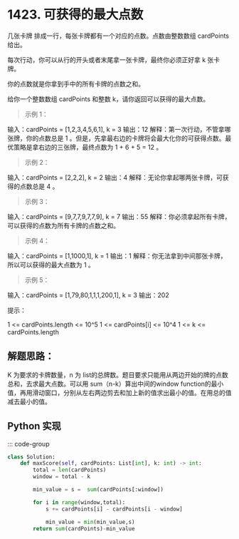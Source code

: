 # 1423. 可获得的最大点数 <Badge type="success" text="Easy" />


几张卡牌 排成一行，每张卡牌都有一个对应的点数。点数由整数数组 cardPoints 给出。

每次行动，你可以从行的开头或者末尾拿一张卡牌，最终你必须正好拿 k 张卡牌。

你的点数就是你拿到手中的所有卡牌的点数之和。

给你一个整数数组 cardPoints 和整数 k，请你返回可以获得的最大点数。

 

>示例 1：

输入：cardPoints = [1,2,3,4,5,6,1], k = 3
输出：12
解释：第一次行动，不管拿哪张牌，你的点数总是 1 。但是，先拿最右边的卡牌将会最大化你的可获得点数。最优策略是拿右边的三张牌，最终点数为 1 + 6 + 5 = 12 。
>示例 2：

输入：cardPoints = [2,2,2], k = 2
输出：4
解释：无论你拿起哪两张卡牌，可获得的点数总是 4 。
>示例 3：

输入：cardPoints = [9,7,7,9,7,7,9], k = 7
输出：55
解释：你必须拿起所有卡牌，可以获得的点数为所有卡牌的点数之和。
>示例 4：

输入：cardPoints = [1,1000,1], k = 1
输出：1
解释：你无法拿到中间那张卡牌，所以可以获得的最大点数为 1 。 
>示例 5：

输入：cardPoints = [1,79,80,1,1,1,200,1], k = 3
输出：202
 

提示：

1 <= cardPoints.length <= 10^5
1 <= cardPoints[i] <= 10^4
1 <= k <= cardPoints.length
## 解题思路：
K 为要求的卡牌数量，n 为 list的总牌数。题目要求只能用从两边开始的牌的点数总和，去求最大点数。可以用
sum（n-k）算出中间的window function的最小值，再用滑动窗口，分别从左右两边剪去和加上新的值求出最小的值。在用总的值减去最小的值。

## Python 实现
::: code-group
```python
class Solution:
    def maxScore(self, cardPoints: List[int], k: int) -> int:
        total = len(cardPoints)
        window = total - k

        min_value = s =  sum(cardPoints[:window])

        for i in range(window,total):
            s += cardPoints[i] - cardPoints[i - window]

            min_value = min(min_value,s)
        return sum(cardPoints)-min_value

